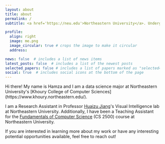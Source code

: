 ```yaml
---
layout: about
title: about
permalink: /
subtitle: <a href='https://neu.edu'>Northeastern University</a>. Undergraduate.<br>tahboub.h [at] northeastern [dot] edu

profile:
  align: right
  image: me.png
  image_circular: true # crops the image to make it circular
  address: 

news: false  # includes a list of news items
latest_posts: false  # includes a list of the newest posts
selected_papers: false # includes a list of papers marked as "selected={true}"
social: true  # includes social icons at the bottom of the page
---
```

<script>
    var pattern = ['ArrowUp', 'ArrowUp', 'ArrowDown', 'ArrowDown', 'ArrowLeft', 'ArrowRight', 'ArrowLeft', 'ArrowRight', 'b', 'a'];
    var current = 0;
    var keyHandler = function (event) {
        if (pattern.indexOf(event.key) < 0 || event.key !== pattern[current]) {
            current = 0;
            return;
        }
        current++;
        if (pattern.length === current) {
            current = 0;
            document.getElementById("howard").style.display = "block";
        }
    };
    document.addEventListener('keydown', keyHandler, false);
</script>
<img style="display: none; position: fixed;" id="howard" src="assets/img/howard.gif" height="600pt">
Hi there! My name is Hamza and I am a data science major at Northeastern University's [Khoury College of Computer Sciences](https://www.khoury.northeastern.edu/).

I am a Research Assistant in Professor [Huaizu Jiang](https://jianghz.me/)'s Visual Intelligence lab at Northeastern University. Additionally, I have been a Teaching Assistant for the [Fundamentals of Computer Science](https://course.ccs.neu.edu/cs2500/) (CS 2500) course at Northeastern University.

If you are interested in learning more about my work or have any interesting potential opportunities available, feel free to reach out!

<br>
